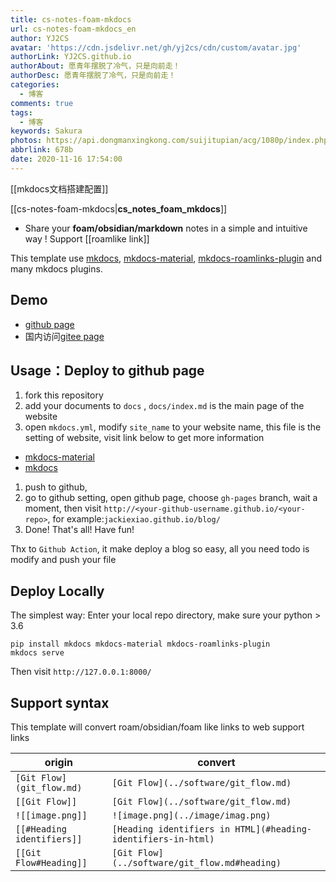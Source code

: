```yaml
---
title: cs-notes-foam-mkdocs
url: cs-notes-foam-mkdocs_en
author: YJ2CS
avatar: 'https://cdn.jsdelivr.net/gh/yj2cs/cdn/custom/avatar.jpg'
authorLink: YJ2CS.github.io
authorAbout: 愿青年摆脱了冷气，只是向前走！
authorDesc: 愿青年摆脱了冷气，只是向前走！
categories:
  - 博客
comments: true
tags:
  - 博客
keywords: Sakura
photos: https://api.dongmanxingkong.com/suijitupian/acg/1080p/index.php?abbrlink=92ae
abbrlink: 678b
date: 2020-11-16 17:54:00
---
```

[[mkdocs文档搭建配置]]

[[cs-notes-foam-mkdocs|**cs_notes_foam_mkdocs**]]


* Share your **foam/obsidian/markdown** notes in a simple and intuitive way ! Support [[roamlike link]]

This template use [mkdocs](https://www.mkdocs.org/user-guide/configuration/),
[mkdocs-material](https://squidfunk.github.io/mkdocs-material/),
[mkdocs-roamlinks-plugin](https://github.com/Jackiexiao/mkdocs-roamlinks-plugin)
and many mkdocs plugins.

## Demo

* [github page](https://jackiexiao.github.io/foam-mkdocs-template/)
* 国内访问[gitee page](https://jackiegeek.gitee.io/foam-mkdocs-template/)

## Usage：Deploy to github page

1. fork this repository
1. add your documents to `docs` , `docs/index.md` is the main page of the website
1. open `mkdocs.yml`, modify `site_name` to your website name, this file is the setting of website, visit link below to
get more information

* [mkdocs-material](https://squidfunk.github.io/mkdocs-material/)
* [mkdocs](https://www.mkdocs.org/user-guide/configuration/)

1. push to github,
1. go to github setting, open github page, choose `gh-pages` branch, wait a moment,
then visit `http://<your-github-username.github.io/<your-repo>`, for example:`jackiexiao.github.io/blog/`
1. Done! That's all! Have fun!

Thx to `Github Action`, it make deploy a blog so easy, all you need todo is modify and push your file

## Deploy Locally

The simplest way: Enter your local repo directory, make sure your python > 3.6

```shell
pip install mkdocs mkdocs-material mkdocs-roamlinks-plugin
mkdocs serve
```

Then visit `http://127.0.0.1:8000/`

## Support syntax

This template will convert roam/obsidian/foam like links to web support links

| origin                  | convert                             |
| ----------------------- | ----------------------------------- |
| `[Git Flow](git_flow.md)` | `[Git Flow](../software/git_flow.md)` |
| `[[Git Flow]]`            | `[Git Flow](../software/git_flow.md)` |
| `![[image.png]]`           | `![image.png](../image/imag.png)`      |
| `[[#Heading identifiers]]` | `[Heading identifiers in HTML](#heading-identifiers-in-html)`
| `[[Git Flow#Heading]]` | `[Git Flow](../software/git_flow.md#heading)` |

[//begin]: # "Autogenerated link references for markdown compatibility"
[readme中文]: README中文 "cs-notes-foam-mkdocs"
[roamlike-link]: roamlike-link "Roamlike Link"
[//end]: # "Autogenerated link references"
